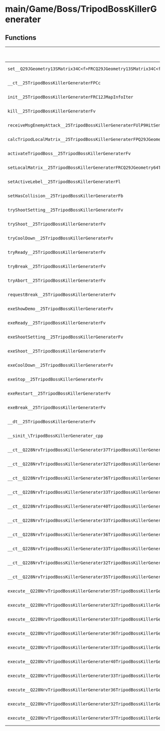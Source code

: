 # main/Game/Boss/TripodBossKillerGenerater

## Functions

| Name | Address | Match % |
|------|---------|---------|
| `set__Q29JGeometry13SMatrix34C<f>FRCQ29JGeometry13SMatrix34C<f>` | `0x8008CC5C` | :x: (0.0%) |
| `__ct__25TripodBossKillerGeneraterFPCc` | `0x8008CC90` | :x: (0.0%) |
| `init__25TripodBossKillerGeneraterFRC12JMapInfoIter` | `0x8008CCF4` | :x: (0.0%) |
| `kill__25TripodBossKillerGeneraterFv` | `0x8008CED0` | :x: (0.0%) |
| `receiveMsgEnemyAttack__25TripodBossKillerGeneraterFUlP9HitSensorP9HitSensor` | `0x8008CF0C` | :x: (0.0%) |
| `calcTripodLocalMatrix__25TripodBossKillerGeneraterFPQ29JGeometry64TPosition3<Q29JGeometry38TMatrix34<Q29JGeometry13SMatrix34C<f>>>` | `0x8008CF54` | :x: (0.0%) |
| `activateTripodBoss__25TripodBossKillerGeneraterFv` | `0x8008CF64` | :x: (0.0%) |
| `setLocalMatrix__25TripodBossKillerGeneraterFRCQ29JGeometry64TPosition3<Q29JGeometry38TMatrix34<Q29JGeometry13SMatrix34C<f>>>` | `0x8008CFEC` | :x: (0.0%) |
| `setActiveLebel__25TripodBossKillerGeneraterFl` | `0x8008CFF4` | :x: (0.0%) |
| `setHasCollision__25TripodBossKillerGeneraterFb` | `0x8008CFFC` | :x: (0.0%) |
| `tryShootSetting__25TripodBossKillerGeneraterFv` | `0x8008D004` | :x: (0.0%) |
| `tryShoot__25TripodBossKillerGeneraterFv` | `0x8008D0DC` | :x: (0.0%) |
| `tryCoolDown__25TripodBossKillerGeneraterFv` | `0x8008D12C` | :x: (0.0%) |
| `tryReady__25TripodBossKillerGeneraterFv` | `0x8008D17C` | :x: (0.0%) |
| `tryBreak__25TripodBossKillerGeneraterFv` | `0x8008D1CC` | :x: (0.0%) |
| `tryAbort__25TripodBossKillerGeneraterFv` | `0x8008D218` | :x: (0.0%) |
| `requestBreak__25TripodBossKillerGeneraterFv` | `0x8008D294` | :x: (0.0%) |
| `exeShowDemo__25TripodBossKillerGeneraterFv` | `0x8008D38C` | :x: (0.0%) |
| `exeReady__25TripodBossKillerGeneraterFv` | `0x8008D440` | :x: (0.0%) |
| `exeShootSetting__25TripodBossKillerGeneraterFv` | `0x8008D498` | :x: (0.0%) |
| `exeShoot__25TripodBossKillerGeneraterFv` | `0x8008D52C` | :x: (0.0%) |
| `exeCoolDown__25TripodBossKillerGeneraterFv` | `0x8008D5B8` | :x: (0.0%) |
| `exeStop__25TripodBossKillerGeneraterFv` | `0x8008D610` | :x: (0.0%) |
| `exeRestart__25TripodBossKillerGeneraterFv` | `0x8008D6A8` | :x: (0.0%) |
| `exeBreak__25TripodBossKillerGeneraterFv` | `0x8008D784` | :x: (0.0%) |
| `__dt__25TripodBossKillerGeneraterFv` | `0x8008D7F0` | :x: (0.0%) |
| `__sinit_\TripodBossKillerGenerater_cpp` | `0x8008D848` | :x: (0.0%) |
| `__ct__Q228NrvTripodBossKillerGenerater37TripodBossKillerGeneraterNrvNonActiveFv` | `0x8008D8B4` | :x: (0.0%) |
| `__ct__Q228NrvTripodBossKillerGenerater32TripodBossKillerGeneraterNrvHideFv` | `0x8008D8C4` | :x: (0.0%) |
| `__ct__Q228NrvTripodBossKillerGenerater36TripodBossKillerGeneraterNrvShowDemoFv` | `0x8008D8D4` | :x: (0.0%) |
| `__ct__Q228NrvTripodBossKillerGenerater33TripodBossKillerGeneraterNrvReadyFv` | `0x8008D8E4` | :x: (0.0%) |
| `__ct__Q228NrvTripodBossKillerGenerater40TripodBossKillerGeneraterNrvShootSettingFv` | `0x8008D8F4` | :x: (0.0%) |
| `__ct__Q228NrvTripodBossKillerGenerater33TripodBossKillerGeneraterNrvShootFv` | `0x8008D904` | :x: (0.0%) |
| `__ct__Q228NrvTripodBossKillerGenerater36TripodBossKillerGeneraterNrvCoolDownFv` | `0x8008D914` | :x: (0.0%) |
| `__ct__Q228NrvTripodBossKillerGenerater33TripodBossKillerGeneraterNrvBreakFv` | `0x8008D924` | :x: (0.0%) |
| `__ct__Q228NrvTripodBossKillerGenerater32TripodBossKillerGeneraterNrvStopFv` | `0x8008D934` | :x: (0.0%) |
| `__ct__Q228NrvTripodBossKillerGenerater35TripodBossKillerGeneraterNrvRestartFv` | `0x8008D944` | :x: (0.0%) |
| `execute__Q228NrvTripodBossKillerGenerater35TripodBossKillerGeneraterNrvRestartCFP5Spine` | `0x8008D954` | :x: (0.0%) |
| `execute__Q228NrvTripodBossKillerGenerater32TripodBossKillerGeneraterNrvStopCFP5Spine` | `0x8008D95C` | :x: (0.0%) |
| `execute__Q228NrvTripodBossKillerGenerater33TripodBossKillerGeneraterNrvBreakCFP5Spine` | `0x8008D964` | :x: (0.0%) |
| `execute__Q228NrvTripodBossKillerGenerater36TripodBossKillerGeneraterNrvCoolDownCFP5Spine` | `0x8008D96C` | :x: (0.0%) |
| `execute__Q228NrvTripodBossKillerGenerater33TripodBossKillerGeneraterNrvShootCFP5Spine` | `0x8008D974` | :x: (0.0%) |
| `execute__Q228NrvTripodBossKillerGenerater40TripodBossKillerGeneraterNrvShootSettingCFP5Spine` | `0x8008D97C` | :x: (0.0%) |
| `execute__Q228NrvTripodBossKillerGenerater33TripodBossKillerGeneraterNrvReadyCFP5Spine` | `0x8008D984` | :x: (0.0%) |
| `execute__Q228NrvTripodBossKillerGenerater36TripodBossKillerGeneraterNrvShowDemoCFP5Spine` | `0x8008D98C` | :x: (0.0%) |
| `execute__Q228NrvTripodBossKillerGenerater32TripodBossKillerGeneraterNrvHideCFP5Spine` | `0x8008D994` | :x: (0.0%) |
| `execute__Q228NrvTripodBossKillerGenerater37TripodBossKillerGeneraterNrvNonActiveCFP5Spine` | `0x8008D9DC` | :x: (0.0%) |